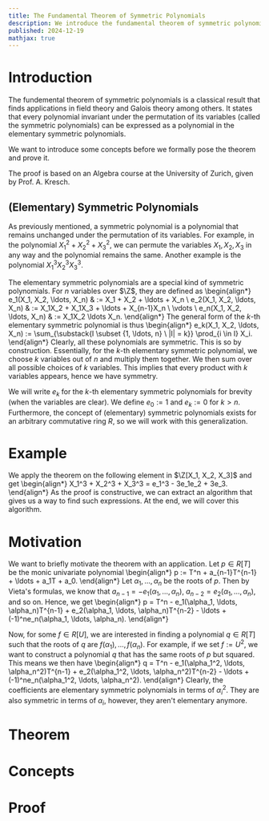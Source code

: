 ```yaml
---
title: The Fundamental Theorem of Symmetric Polynomials
description: We introduce the fundamental theorem of symmetric polynomials and prove it.
published: 2024-12-19
mathjax: true
---
```


# Introduction
The fundemental theorem of symmetric polynomials is a classical result that finds applications in field theory and Galois theory among others. It states that every polynomial invariant under the permutation of its variables (called the symmetric polynomials) can be expressed as a polynomial in the elementary symmetric polynomials.

We want to introduce some concepts before we formally pose the theorem and prove it.

The proof is based on an Algebra course at the University of Zurich, given by Prof. A. Kresch.

## (Elementary) Symmetric Polynomials
As previously mentioned, a symmetric polynomial is a polynomial that remains unchanged under the permutation of its variables. For example, in the polynomial $X_1^2 + X_2^2 + X_3^2$, we can permute the variables $X_1, X_2, X_3$ in any way and the polynomial remains the same. Another example is the polynomial $X_1^3X_2^3X_3^3$.

The elementary symmetric polynomials are a special kind of symmetric polynomials. For $n$ variables over $\Z$, they are defined as
\begin{align*}
    e_1(X_1, X_2, \ldots, X_n) & := X_1 + X_2 + \ldots + X_n
    \\ e_2(X_1, X_2, \ldots, X_n) & := X_1X_2 + X_1X_3 + \ldots + X_{n-1}X_n
    \\ \vdots
    \\ e_n(X_1, X_2, \ldots, X_n) & := X_1X_2 \ldots X_n.
\end{align*}
The general form of the $k$-th elementary symmetric polynomial is thus
\begin{align*}
    e_k(X_1, X_2, \ldots, X_n) := \sum_{\substack{I \subset \{1, \ldots, n\} \\ |I| = k}} \prod_{i \in I} X_i.
\end{align*}
Clearly, all these polynomials are symmetric. This is so by construction. Essentially, for the $k$-th elementary symmetric polynomial, we choose $k$ variables out of $n$ and multiply them together. We then sum over all possible choices of $k$ variables. This implies that every product with $k$ variables appears, hence we have symmetry.

We will write $e_k$ for the $k$-th elementary symmetric polynomials for brevity (when the variables are clear). We define $e_0 := 1$ and $e_k := 0$ for $k > n$. Furthermore, the concept of (elementary) symmetric polynomials exists for an arbitrary commutative ring $R$, so we will work with this generalization.

# Example
We apply the theorem on the following element in $\Z[X_1, X_2, X_3]$ and get
\begin{align*}
    X_1^3 + X_2^3 + X_3^3 = e_1^3 - 3e_1e_2 + 3e_3.
\end{align*}
As the proof is constructive, we can extract an algorithm that gives us a way to find such expressions. At the end, we will cover this algorithm.

# Motivation
We want to briefly motivate the theorem with an application. Let $p \in R[T]$ be the monic univariate polynomial
\begin{align*}
    p := T^n + a_{n-1}T^{n-1} + \ldots + a_1T + a_0.
\end{align*}
Let $\alpha_1, \ldots, \alpha_n$ be the roots of $p$. Then by Vieta's formulas, we know that $a_{n-1} = -e_1(\alpha_1, \ldots, \alpha_n)$, $a_{n-2} = e_2(\alpha_1, \ldots, \alpha_n)$, and so on. Hence, we get
\begin{align*}
    p = T^n - e_1(\alpha_1, \ldots, \alpha_n)T^{n-1} + e_2(\alpha_1, \ldots, \alpha_n)T^{n-2} - \ldots + (-1)^ne_n(\alpha_1, \ldots, \alpha_n).
\end{align*}

Now, for some $f \in R[U]$, we are interested in finding a polynomial $q \in R[T]$ such that the roots of $q$ are $f(\alpha_1), \ldots, f(\alpha_n)$. For example, if we set $f := U^2$, we want to construct a polynomial $q$ that has the same roots of $p$ but squared. This means we then have
\begin{align*}
    q = T^n - e_1(\alpha_1^2, \ldots, \alpha_n^2)T^{n-1} + e_2(\alpha_1^2, \ldots, \alpha_n^2)T^{n-2} - \ldots + (-1)^ne_n(\alpha_1^2, \ldots, \alpha_n^2).
\end{align*}
Clearly, the coefficients are elementary symmetric polynomials in terms of $\alpha_i^2$. They are also symmetric in terms of $\alpha_i$, however, they aren't elementary anymore.


# Theorem

# Concepts

# Proof